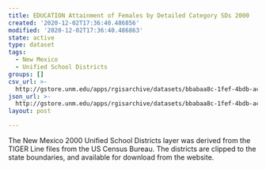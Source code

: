 ```yaml
---
title: EDUCATION Attainment of Females by Detailed Category SDs 2000
created: '2020-12-02T17:36:40.486856'
modified: '2020-12-02T17:36:40.486863'
state: active
type: dataset
tags:
  - New Mexico
  - Unified School Districts
groups: []
csv_url: >-
  http://gstore.unm.edu/apps/rgisarchive/datasets/bbabaa8c-1fef-4bdb-ac60-2e44d3bc5eb6/ksd248data514554638_schd_view.derived.csv
json_url: >-
  http://gstore.unm.edu/apps/rgisarchive/datasets/bbabaa8c-1fef-4bdb-ac60-2e44d3bc5eb6/ksd248data514554638_schd_view.derived.json
layout: post

---
```

The New Mexico 2000 Unified School Districts layer was derived from  the TIGER Line files from the US Census Bureau. The districts are clipped to the state boundaries, and available for download from the website.
